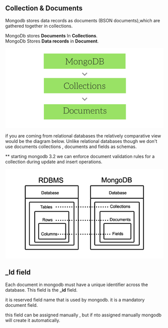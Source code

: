 ## Collection & Documents

Mongodb stores data records as documents (BSON documents),which are gathered together in collections.

MongoDb stores **Documents** In **Collections**. <br>
MongoDb Stores **Data records** in **Document**.

![on Read and on write Schema!](../../resources/overview-of-mongodb.png)

if you are coming from relational databases the relatively comparative view would be the diagram below. Unlike relational databases though we don't use documents collections , documents and fields as schemas.

** starting mongodb 3.2 we can enforce document validation rules for a collection during update and insert operations.

![on Read and on write Schema!](../../resources/mongoDb-vs-relationalDb.jpg)

## _Id field

Each document in mongodb must have a unique identifier
across the database. This field is the **_id** field.

it is reserved field name that is used by mongodb.
it is a mandatory document field.

this field can be assigned manually , but if nto assigned manually mongodb will create it automatically.
